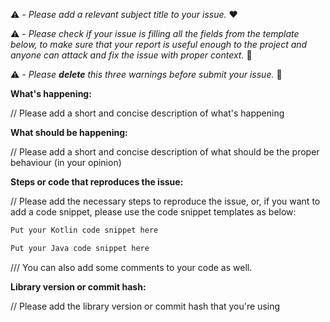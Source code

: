 :warning: _- Please add a relevant subject title to your issue._ :heart:

:warning: _- Please check if your issue is filling all the fields from the template below, to make sure that your report is useful enough to the project and anyone can attack and fix the issue with proper context._ 🙂

:warning: _- Please **delete** this three warnings before submit your issue._ :rocket:

**What's happening:**

// Please add a short and concise description of what's happening

**What should be happening:**

// Please add a short and concise description of what should be the proper behaviour (in your opinion)

**Steps or code that reproduces the issue:**

// Please add the necessary steps to reproduce the issue, or, if you want to add a code snippet, please use the code snippet templates as below:

```kotlin
Put your Kotlin code snippet here
```

```java
Put your Java code snippet here
```

/// You can also add some comments to your code as well.

**Library version or commit hash:**

// Please add the library version or commit hash that you're using
